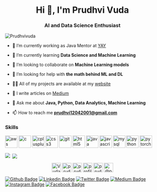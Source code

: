 <h1 align="center">Hi 👋, I'm Prudhvi Vuda</h1>
<h3 align="center">AI and Data Science Enthusiast</h3>

<p align="left"> <img src="https://komarev.com/ghpvc/?username=Prudhvivuda" alt="Prudhvivuda" /> </p>

- 🔭 I’m currently working as Java Mentor at [YAY](https://www.gsyay.com/)

- 🌱 I’m currently learning **Data Science and Machine Learning**

- 👯 I’m looking to collaborate on **Machine Learning models**

- 🤝 I’m looking for help with **the math behind ML and DL**

- 👨‍💻 All of my projects are available at my [website](https://prudhvivuda.netlify.app)

- 📝 I write articles on [Medium](https://medium.com/@prudhvi12042001)

- 💬 Ask me about **Java, Python, Data Analytics, Machine Learning**

- 📫 How to reach me **prudhvi12042001@gmail.com**


### Skills
<!-- BLOG-POST-LIST:START -->
<!-- BLOG-POST-LIST:END -->

<p align="left"><img src="https://devicons.github.io/devicon/devicon.git/icons/amazonwebservices/amazonwebservices-original-wordmark.svg" alt="aws" width="40" height="40"/> <img src="https://devicons.github.io/devicon/devicon.git/icons/c/c-original.svg" alt="c" width="40" height="40"/> <img src="https://devicons.github.io/devicon/devicon.git/icons/cplusplus/cplusplus-original.svg" alt="cplusplus" width="40" height="40"/> <img src="https://devicons.github.io/devicon/devicon.git/icons/css3/css3-original-wordmark.svg" alt="css3" width="40" height="40"/> <img src="https://www.vectorlogo.zone/logos/git-scm/git-scm-icon.svg" alt="git" width="40" height="40"/> <img src="https://devicons.github.io/devicon/devicon.git/icons/html5/html5-original-wordmark.svg" alt="html5" width="40" height="40"/> <img src="https://devicons.github.io/devicon/devicon.git/icons/java/java-original-wordmark.svg" alt="java" width="40" height="40"/> <img src="https://devicons.github.io/devicon/devicon.git/icons/javascript/javascript-original.svg" alt="javascript" width="40" height="40"/> <img src="https://devicons.github.io/devicon/devicon.git/icons/mysql/mysql-original-wordmark.svg" alt="mysql" width="40" height="40"/> <img src="https://devicons.github.io/devicon/devicon.git/icons/python/python-original.svg" alt="python" width="40" height="40"/> <img src="https://www.vectorlogo.zone/logos/pytorch/pytorch-icon.svg" alt="pytorch" width="40" height="40"/></p><p><img align="left" src="https://github-readme-stats.vercel.app/api/top-langs/?username=Prudhvivuda&theme=dark&hide_langs_below=1" /></p>


<p>&nbsp;<img align="center" src="https://github-readme-stats.vercel.app/api?username=Prudhvivuda&&show_icons=true&title_color=ffffff&icon_color=bb2acf&text_color=daf7dc&bg_color=151515" /></p>
<div>
<p align="center">
<a href="https://twitter.com/VudaPrudhvi" target="blank"><img align="center" src="https://cdn.jsdelivr.net/npm/simple-icons@3.0.1/icons/twitter.svg" alt="VudaPrudhvi" height="30" width="30" /></a>
<a href="https://linkedin.com/in/prudhvi-vuda-650221191" target="blank"><img align="center" src="https://cdn.jsdelivr.net/npm/simple-icons@3.0.1/icons/linkedin.svg" alt="prudhvi-vuda-650221191" height="30" width="30" /></a>
<a href="https://kaggle.com/prudhvivuda" target="blank"><img align="center" src="https://cdn.jsdelivr.net/npm/simple-icons@3.0.1/icons/kaggle.svg" alt="prudhvivuda" height="30" width="30" /></a>
<a href="https://www.facebook.com/profile.php?id=100009614312031" target="blank"><img align="center" src="https://cdn.jsdelivr.net/npm/simple-icons@3.0.1/icons/facebook.svg" alt="profile.php?id=100009614312031" height="30" width="30" /></a>
<a href="https://instagram.com/prudhvivuda" target="blank"><img align="center" src="https://cdn.jsdelivr.net/npm/simple-icons@3.0.1/icons/instagram.svg" alt="prudhvivuda" height="30" width="30" /></a>
<a href="https://medium.com/@prudhvi12042001" target="blank"><img align="center" src="https://cdn.jsdelivr.net/npm/simple-icons@3.0.1/icons/medium.svg" alt="@prudhvi12042001" height="30" width="30" /></a>
</p>
</div>


[![Github Badge](https://img.shields.io/badge/Follow-blue?style=social&logo=Github&link=https://github.com/SudeepaNoble)](https://github.com/SudeepaNoble)
[![Linkedin Badge](https://img.shields.io/badge/-Kolli%20Sudeepa-blue?style=social&logo=Linkedin&logoColor=blue&link=https://www.linkedin.com/in/sudeepanoble/)]([https://www.linkedin.com/in/sudeepanoble/)
[![Twitter Badge](http://img.shields.io/badge/-@i_sudeepa-1ca0f1?style=social&logo=twitter&logoColor=blue&link=https://twitter.com/i_sudeepa)](https://twitter.com/i_sudeepa)
[![Medium Badge](https://img.shields.io/badge/@sudeepa-blue?style=social&logo=Medium&link=https://medium.com/@sudeepa.kolli)](https://medium.com/@sudeepa.kolli) 
[![Instagram Badge](https://img.shields.io/badge/-Kolli%20Sudeepa-blue?style=social&logo=Instagram&link=https://www.instagram.com/i_noble.sudeepa/)](https://www.instagram.com/i_noble.sudeepa/)
[![Facebook Badge](https://img.shields.io/badge/-Kolli%20Sudeepa-blue?style=social&logo=Facebook&link=https://m.facebook.com/sudeepa.kolli)](https://m.facebook.com/sudeepa.kolli)
 
